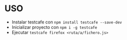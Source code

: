 # USO
- Instalar testcafe con `npm install testcafe --save-dev`
- Inicializar proyecto con `npm i -g testcafe`
- Ejecutar `testcafe firefox <ruta/a/fichero.js>`
